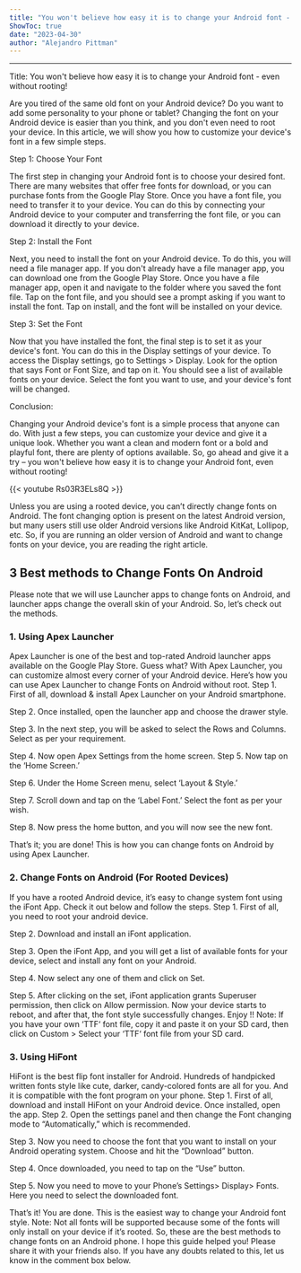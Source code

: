 ```yaml
---
title: "You won't believe how easy it is to change your Android font - even without rooting!"
ShowToc: true 
date: "2023-04-30"
author: "Alejandro Pittman"
---
```

*****
Title: You won't believe how easy it is to change your Android font - even without rooting!

Are you tired of the same old font on your Android device? Do you want to add some personality to your phone or tablet? Changing the font on your Android device is easier than you think, and you don't even need to root your device. In this article, we will show you how to customize your device's font in a few simple steps.

Step 1: Choose Your Font

The first step in changing your Android font is to choose your desired font. There are many websites that offer free fonts for download, or you can purchase fonts from the Google Play Store. Once you have a font file, you need to transfer it to your device. You can do this by connecting your Android device to your computer and transferring the font file, or you can download it directly to your device.

Step 2: Install the Font

Next, you need to install the font on your Android device. To do this, you will need a file manager app. If you don't already have a file manager app, you can download one from the Google Play Store. Once you have a file manager app, open it and navigate to the folder where you saved the font file. Tap on the font file, and you should see a prompt asking if you want to install the font. Tap on install, and the font will be installed on your device.

Step 3: Set the Font

Now that you have installed the font, the final step is to set it as your device's font. You can do this in the Display settings of your device. To access the Display settings, go to Settings > Display. Look for the option that says Font or Font Size, and tap on it. You should see a list of available fonts on your device. Select the font you want to use, and your device's font will be changed.

Conclusion:

Changing your Android device's font is a simple process that anyone can do. With just a few steps, you can customize your device and give it a unique look. Whether you want a clean and modern font or a bold and playful font, there are plenty of options available. So, go ahead and give it a try – you won't believe how easy it is to change your Android font, even without rooting!

{{< youtube Rs03R3ELs8Q >}} 



Unless you are using a rooted device, you can’t directly change fonts on Android. The font changing option is present on the latest Android version, but many users still use older Android versions like Android KitKat, Lollipop, etc.
So, if you are running an older version of Android and want to change fonts on your device, you are reading the right article.

 
## 3 Best methods to Change Fonts On Android 


Please note that we will use Launcher apps to change fonts on Android, and launcher apps change the overall skin of your Android. So, let’s check out the methods.

 
### 1. Using Apex Launcher


Apex Launcher is one of the best and top-rated Android launcher apps available on the Google Play Store. Guess what? With Apex Launcher, you can customize almost every corner of your Android device. Here’s how you can use Apex Launcher to change Fonts on Android without root.
Step 1. First of all, download & install Apex Launcher on your Android smartphone.

Step 2. Once installed, open the launcher app and choose the drawer style.

Step 3. In the next step, you will be asked to select the Rows and Columns. Select as per your requirement.

Step 4. Now open Apex Settings from the home screen.
Step 5. Now tap on the ‘Home Screen.’

Step 6. Under the Home Screen menu, select ‘Layout & Style.’

Step 7. Scroll down and tap on the ‘Label Font.’ Select the font as per your wish.

Step 8. Now press the home button, and you will now see the new font.

That’s it; you are done! This is how you can change fonts on Android by using Apex Launcher.

 
### 2. Change Fonts on Android (For Rooted Devices)


If you have a rooted Android device, it’s easy to change system font using the iFont App. Check it out below and follow the steps.
Step 1. First of all, you need to root your android device.

Step 2. Download and install an iFont application.

Step 3. Open the iFont App, and you will get a list of available fonts for your device, select and install any font on your Android.

Step 4. Now select any one of them and click on Set.

Step 5. After clicking on the set, iFont application grants Superuser permission, then click on Allow permission. Now your device starts to reboot, and after that, the font style successfully changes. Enjoy !!
Note: If you have your own ‘TTF‘ font file, copy it and paste it on your SD card, then click on Custom > Select your ‘TTF‘ font file from your SD card.

 
### 3. Using HiFont


HiFont is the best flip font installer for Android. Hundreds of handpicked written fonts style like cute, darker, candy-colored fonts are all for you. And it is compatible with the font program on your phone.
Step 1. First of all, download and install HiFont on your Android device. Once installed, open the app.
Step 2. Open the settings panel and then change the Font changing mode to “Automatically,” which is recommended.

Step 3. Now you need to choose the font that you want to install on your Android operating system. Choose and hit the “Download” button.

Step 4. Once downloaded, you need to tap on the “Use” button.

Step 5. Now you need to move to your Phone’s Settings> Display> Fonts. Here you need to select the downloaded font.

That’s it! You are done. This is the easiest way to change your Android font style.
Note: Not all fonts will be supported because some of the fonts will only install on your device if it’s rooted.
So, these are the best methods to change fonts on an Android phone. I hope this guide helped you! Please share it with your friends also. If you have any doubts related to this, let us know in the comment box below.




